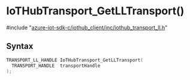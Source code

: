 # IoTHubTransport_GetLLTransport()

\#include "[azure-iot-sdk-c/iothub_client/inc/iothub_transport_ll.h](../iot-c-ref-iothub-transport-ll-h.md)"  

## Syntax

```C
TRANSPORT_LL_HANDLE IoTHubTransport_GetLLTransport(
  TRANSPORT_HANDLE  transportHandle
);
```

